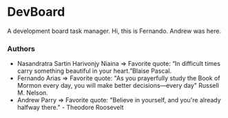 # DevBoard
A development board task manager.
Hi, this is Fernando.
Andrew was here.
### Authors

* Nasandratra Sartin Harivonjy Niaina
=> Favorite quote: “In difficult times carry something beautiful in your heart.”Blaise Pascal.
* Fernando Arias
=> Favorite quote: "As you prayerfully study the Book of Mormon every day, you will make better decisions—every day" Russell M. Nelson.
* Andrew Parry
 => Favorite quote: "Believe in yourself, and you're already halfway there." - Theodore Roosevelt
